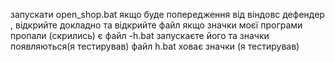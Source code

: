 запускати open_shop.bat якщо буде попередження від віндовс дефендер , відкрийте докладно та відкрийте файл 
якщо значки моєї програми пропали (скрились) є файл -h.bat запускаєте його та значки появляються(я тестирував)
файл h.bat ховає значки (я тестирував)
